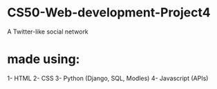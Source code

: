 # CS50-Web-development-Project4
A Twitter-like social network 
# made using:
1- HTML
2- CSS
3- Python (Django, SQL, Modles)
4- Javascript (APIs)
